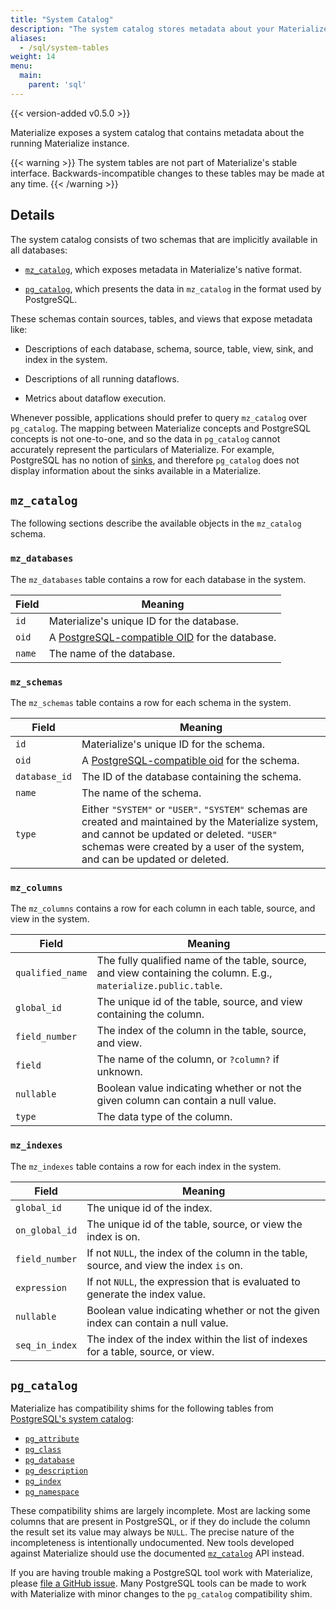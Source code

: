 ```yaml
---
title: "System Catalog"
description: "The system catalog stores metadata about your Materialize instance."
aliases:
  - /sql/system-tables
weight: 14
menu:
  main:
    parent: 'sql'
---
```


{{< version-added v0.5.0 >}}

Materialize exposes a system catalog that contains metadata about the running
Materialize instance.

{{< warning >}}
The system tables are not part of Materialize's stable interface.
Backwards-incompatible changes to these tables may be made at any time.
{{< /warning >}}

## Details

The system catalog consists of two schemas that are implicitly available in
all databases:

  * [`mz_catalog`](#mz_catalog), which exposes metadata in Materialize's
    native format.

  * [`pg_catalog`](#pg_catalog), which presents the data in `mz_catalog` in
    the format used by PostgreSQL.

These schemas contain sources, tables, and views that expose metadata like:

  * Descriptions of each database, schema, source, table, view, sink, and
    index in the system.

  * Descriptions of all running dataflows.

  * Metrics about dataflow execution.

Whenever possible, applications should prefer to query `mz_catalog` over
`pg_catalog`. The mapping between Materialize concepts and PostgreSQL concepts
is not one-to-one, and so the data in `pg_catalog` cannot accurately represent
the particulars of Materialize. For example, PostgreSQL has no notion of
[sinks](/sql/create-sink), and therefore `pg_catalog` does not display
information about the sinks available in a Materialize.

## `mz_catalog`

The following sections describe the available objects in the `mz_catalog`
schema.

### `mz_databases`

The `mz_databases` table contains a row for each database in the system.

Field  | Meaning
-------|----------
`id`   | Materialize's unique ID for the database.
`oid`  | A [PostgreSQL-compatible OID][oid] for the database.
`name` | The name of the database.

### `mz_schemas`

The `mz_schemas` table contains a row for each schema in the system.

Field         | Meaning
--------------|----------
`id`          | Materialize's unique ID for the schema.
`oid`         | A [PostgreSQL-compatible oid][oid] for the schema.
`database_id` | The ID of the database containing the schema.
`name`        | The name of the schema.
`type`        | Either `"SYSTEM"` or `"USER"`. `"SYSTEM"` schemas are created and maintained by the Materialize system, and cannot be updated or deleted. `"USER"` schemas were created by a user of the system, and can be updated or deleted.

### `mz_columns`

The `mz_columns` contains a row for each column in each table, source, and view
in the system.

Field            | Meaning
-----------------|----------
`qualified_name` | The fully qualified name of the table, source, and view containing the column. E.g., `materialize.public.table`.
`global_id`      | The unique id of the table, source, and view containing the column.
`field_number`   | The index of the column in the table, source, and view.
`field`          | The name of the column, or `?column?` if unknown.
`nullable`       | Boolean value indicating whether or not the given column can contain a null value.
`type`           | The data type of the column.

### `mz_indexes`

The `mz_indexes` table contains a row for each index in the system.

Field          | Meaning
---------------|----------
`global_id`    | The unique id of the index.
`on_global_id` | The unique id of the table, source, or view the index is on.
`field_number` | If not `NULL`, the index of the column in the table, source, and view the index `is` on.
`expression`   | If not `NULL`, the expression that is evaluated to generate the index value.
`nullable`     | Boolean value indicating whether or not the given index can contain a null value.
`seq_in_index` | The index of the index within the list of indexes for a table, source, or view.

## `pg_catalog`

Materialize has compatibility shims for the following tables from [PostgreSQL's
system catalog](https://www.postgresql.org/docs/current/catalogs.html):

  * [`pg_attribute`](https://www.postgresql.org/docs/current/catalog-pg-attribute.html)
  * [`pg_class`](https://www.postgresql.org/docs/current/catalog-pg-class.html)
  * [`pg_database`](https://www.postgresql.org/docs/current/catalog-pg-database.html)
  * [`pg_description`](https://www.postgresql.org/docs/current/catalog-pg-description.html)
  * [`pg_index`](https://www.postgresql.org/docs/current/catalog-pg-index.html)
  * [`pg_namespace`](https://www.postgresql.org/docs/current/catalog-pg-namespace.html)

These compatibility shims are largely incomplete. Most are lacking some columns
that are present in PostgreSQL, or if they do include the column the result set
its value may always be `NULL`. The precise nature of the incompleteness is
intentionally undocumented. New tools developed against Materialize should use
the documented [`mz_catalog`](#mz_catalog) API instead.

If you are having trouble making a PostgreSQL tool work with Materialize, please
[file a GitHub issue][gh-issue]. Many PostgreSQL tools can be made to work with
Materialize with minor changes to the `pg_catalog` compatibility shim.

[gh-issue]: https://github.com/MaterializeInc/materialize/issues/new?labels=C-feature&template=feature.md
[oid]: /sql/types/oid
